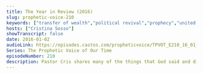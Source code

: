 ```yaml
---
title: The Year in Review (2016)
slug: prophetic-voice-210
keywords: ["transfer of wealth","political revival","prophecy","united states","philippines","prophecy to the church"]
hosts: ["Cristina Sosso"]
showTranscript: false
date: 2016-01-02
audioLink: https://episodes.castos.com/propheticvoice/TPVOT_E210_16_01_02-03_Year_in_Review.mp3
Series: The Prophetic Voice of Our Time
episodeNumber: 210
description: Pastor Cris shares many of the things that God said and did in 2015, and talks about what God has in store for the year 2016.
---
```

